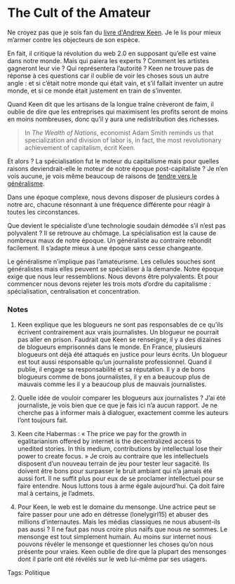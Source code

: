 # The Cult of the Amateur

[](http://www.amazon.fr/Cult-Amateur-Andrew-Keen/dp/1857883934/ref=sr_1_2)Ne croyez pas que je sois fan du [livre d'Andrew Keen](/2007/07/11/un-univers-de-trolls/). Je le lis pour mieux m’armer contre les objecteurs de son espèce.

En fait, il critique la révolution du web 2.0 en supposant qu’elle est vaine dans notre monde. Mais qui paiera les experts ? Comment les artistes gagneront leur vie ? Qui représentera l’autorité ? Keen ne trouve pas de réponse à ces questions car il oublie de voir les choses sous un autre angle : et si c’était notre monde qui était vain, et s’il fallait inventer un autre monde, et si ce monde était justement en train de s’inventer.

Quand Keen dit que les artisans de la longue traîne crèveront de faim, il oublie de dire que les entreprises qui maximisent les profits seront de moins en moins nombreuses, donc qu’il y aura une redistribution des richesses.

> In *The Wealth of Nations*, economist Adam Smith reminds us that specialization and division of labor is, in fact, the most revolutionary achievement of capitalism, écrit Keen.

Et alors ? La spécialisation fut le moteur du capitalisme mais pour quelles raisons deviendrait-elle le moteur de notre époque post-capitaliste ? Je n’en vois aucune, je vois même beaucoup de raisons de [tendre vers le généralisme](/2007/07/15/le-siecle-des-generalistes/).

Dans une époque complexe, nous devons disposer de plusieurs cordes à notre arc, chacune résonnant à une fréquence différente pour réagir à toutes les circonstances.

Que devient le spécialiste d’une technologie soudain démodée s’il n’est pas polyvalent ? Il se retrouve au chômage. La spécialisation est la cause de nombreux maux de notre époque. Un généraliste au contraire rebondit facilement. Il s’adapte mieux à une époque sans cesse changeante.

Le généralisme n’implique pas l’amateurisme. Les cellules souches sont généralistes mais elles peuvent se spécialiser à la demande. Notre époque exige que nous leur ressemblions. Nous devons être polyvalents. Et pour commencer nous devons rejeter les trois mots d’ordre du capitalisme : spécialisation, centralisation et concentration.

### Notes

1. Keen explique que les blogueurs ne sont pas responsables de ce qu’ils écrivent contrairement aux vrais journalistes. Un blogueur ne pourrait pas aller en prison. Faudrait que Keen se renseigne, il y a des dizaines de blogueurs emprisonnés dans le monde. En France, plusieurs blogueurs ont déjà été attaqués en justice pour leurs écrits. Un blogueur est tout aussi responsable qu’un journaliste professionnel. Quand il publie, il engage sa responsabilité et sa réputation. Il y a de bons blogueurs comme de bons journalistes, il y en a beaucoup plus de mauvais comme les il y a beaucoup plus de mauvais journalistes.

2. Quelle idée de vouloir comparer les blogueurs aux journalistes ? J’ai été journaliste, je vois bien que ce que je fais ici n’a aucun rapport. Je ne cherche pas à informer mais à dialoguer, exactement comme les auteurs l’ont toujours fait.

3. Keen cite Habermas : « The price we pay for the growth in egalitarianism offered by internet is the decentralized access to unedited stories. In this medium, contributions by intellectual lose their power to create focus. » Je crois au contraire que les intellectuels disposent d’un nouveau terrain de jeu pour tester leur sagacité. Ils doivent être bons pour surpasser le bruit ambiant qui n’a jamais été aussi fort. Il ne suffit plus pour eux de se proclamer intellectuel pour se faire entendre. Nous luttons tous à arme égale aujourd’hui. Ça doit faire mal à certains, je l’admets.

4. Pour Keen, le web est le domaine du mensonge. Une actrice peut se faire passer pour une ado en détresse (lonelygirl15) et abuser des millions d’internautes. Mais les médias classiques ne nous abusent-ils pas aussi ? Il ne faut pas nous croire plus naïfs que nous ne sommes. Le mensonge est tout simplement humain. Au moins sur internet nous pouvons révéler le mensonge et questionner les choses qu’on nous présente pour vraies. Keen oublie de dire que la plupart des mensonges dont il parle ont été révélés sur le web lui-même par ses usagers.

Tags: Politique